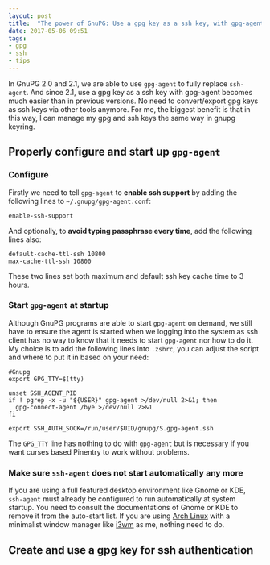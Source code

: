 ```yaml
---
layout: post
title:  "The power of GnuPG: Use a gpg key as a ssh key, with gpg-agent"
date: 2017-05-06 09:51
tags:
- gpg
- ssh
- tips
---
```


In GnuPG 2.0 and 2.1, we are able to use `gpg-agent` to fully replace `ssh-agent`. And since 2.1, use a gpg key as a ssh key with gpg-agent becomes much easier than in previous versions. No need to convert/export gpg keys as ssh keys via other tools anymore. For me, the biggest benefit is that in this way, I can manage my gpg and ssh keys the same way in gnupg keyring.

## Properly configure and start up `gpg-agent`

### Configure

Firstly we need to tell `gpg-agent` to **enable ssh support** by adding the following lines to `~/.gnupg/gpg-agent.conf`:

    enable-ssh-support

And optionally, to **avoid typing passphrase every time**, add the following lines also:

    default-cache-ttl-ssh 10800
    max-cache-ttl-ssh 10800

These two lines set both maximum and default ssh key cache time to 3 hours.

### Start `gpg-agent` at startup

Although GnuPG programs are able to start `gpg-agent` on demand, we still have to ensure the agent is started when we logging into the system as ssh client has no way to know  that it needs to start `gpg-agent` nor how to do it. My choice is to add the following lines into `.zshrc`, you can adjust the script and where to put it in based on your need:


    #Gnupg
    export GPG_TTY=$(tty)

    unset SSH_AGENT_PID
    if ! pgrep -x -u "${USER}" gpg-agent >/dev/null 2>&1; then
      gpg-connect-agent /bye >/dev/null 2>&1
    fi

    export SSH_AUTH_SOCK=/run/user/$UID/gnupg/S.gpg-agent.ssh

The `GPG_TTY` line has nothing to do with `gpg-agent` but is necessary if you want curses based Pinentry to work without problems.

### Make sure `ssh-agent` does not start automatically any more

If you are using a full featured desktop environment like Gnome or KDE, `ssh-agent` must already be configured to run automatically at system startup. You need to consult the documentations of Gnome or KDE to remove it from the auto-start list. If you are using [Arch Linux][1] with a minimalist window manager like [i3wm][2] as me, nothing need to do.

## Create and use a gpg key for ssh authentication


[1]: https://www.archlinux.org/
[2]: https://i3wm.org/
